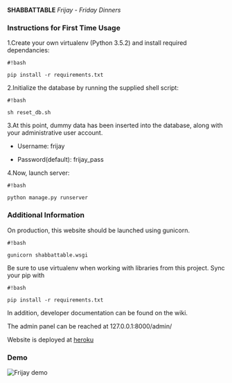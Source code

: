 **SHABBATTABLE**
*Frijay - Friday Dinners*

### Instructions for First Time Usage ###

1.Create your own virtualenv (Python 3.5.2) and install required dependancies:
```
#!bash

pip install -r requirements.txt
```
2.Initialize the database by running the supplied shell script:

```
#!bash

sh reset_db.sh
```
3.At this point, dummy data has been inserted into the database, along with your administrative user account. 

* Username: frijay 

* Password(default): frijay_pass

4.Now, launch server:
```
#!bash

python manage.py runserver
```

### Additional Information ###
On production, this website should be launched using gunicorn.
```
#!bash

gunicorn shabbattable.wsgi
```
Be sure to use virtualenv when working with libraries from this project. Sync your pip with

```
#!bash

pip install -r requirements.txt
```

In addition, developer documentation can be found on the wiki.


The admin panel can be reached at 127.0.0.1:8000/admin/

Website is deployed at [heroku](https://shabbattable.herokuapp.com/)

### Demo ###
![Frijay demo](https://github.com/afranco07/shabbatTable/blob/master/frijayDemo.gif?raw=true)
